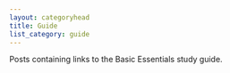 ```yaml
---
layout: categoryhead
title: Guide
list_category: guide
---
```


Posts containing links to the Basic Essentials study guide.
